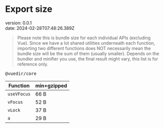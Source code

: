 # Export size

version: 0.0.1<br>
date: 2024-02-28T07:48:26.389Z

> Please note this is bundle size for each individual APIs (excluding Vue). Since we have a lot shared utilities underneath each function, importing two different functions does NOT necessarily mean the bundle size will be the sum of them (usually smaller). Depends on the bundler and minifier you use, the final result might vary, this list is for reference only.

<kbd>@vuedir/core</kbd>

| Function    | min+gzipped |
| ----------- | ----------- |
| `useVFocus` | 66 B        |
| `vFocus`    | 52 B        |
| `vLock`     | 37 B        |
| `a`         | 29 B        |
